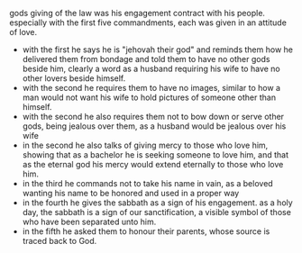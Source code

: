gods giving of the law was his engagement contract with his people. especially with
the first five commandments, each was given in an attitude of love.
- with the first he says he is "jehovah their god" and reminds them how he delivered them from bondage and told them to have no other gods beside him, clearly a word as a husband requiring his wife to have no other lovers beside himself.
- with the second he requires them to have no images, similar to how a man would not want his wife to hold pictures of someone other than himself.
- with the second he also requires them not to bow down or serve other gods, being jealous over them, as a husband would be jealous over his wife
- in the second he also talks of giving mercy to those who love him, showing that as a bachelor he is seeking someone to love him, and that as the eternal god his mercy would extend eternally to those who love him.
- in the third he commands not to take his name in vain, as a beloved wanting his name to be honored and used in a proper way
- in the fourth he gives the sabbath as a sign of his engagement. as a holy day, the sabbath is a sign of our sanctification, a visible symbol of those who have been separated unto him.
- in the fifth he asked them to honour their parents, whose source is traced back to God.
